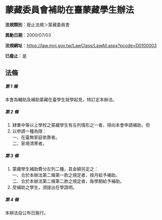 # 蒙藏委員會補助在臺蒙藏學生辦法

**法規類別**：廢止法規＞蒙藏委員會

**異動日期**：2000/07/03  

**法規網址**：https://law.moj.gov.tw/LawClass/LawAll.aspx?pcode=D0100003

**已廢止**：是



## 法條
##### 第 1 條
本會為輔助及補助蒙藏在臺學生就學起見，特訂定本辦法。

##### 第 2 條
1. 肄業中等以上學校之蒙藏學生有左列情形之一者，得向本會申請補助，但
1. 以申請一種為限：  
一、在臺無家庭依靠者。  
二、家境清寒者。

##### 第 3 條
1. 蒙藏學生補助費分左列二種，其金額另定之：  
一、合於本辦法第二條第一款之規定者，按月給予補助。  
二、合於本辦法第二條第二款之規定者，每學期給予補助。
1. 受補助之學生，須提出在學證明。

##### 第 4 條
本辦法自公布日施行。


